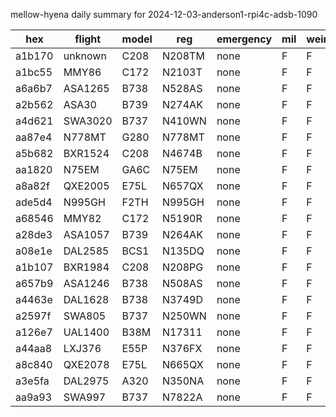 mellow-hyena daily summary for 2024-12-03-anderson1-rpi4c-adsb-1090

|hex|flight|model|reg|emergency|mil|weirdo|
|--|--|--|--|--|--|--|
|a1b170|unknown|C208|N208TM|none|F|F|
|a1bc55|MMY86|C172|N2103T|none|F|F|
|a6a6b7|ASA1265|B738|N528AS|none|F|F|
|a2b562|ASA30|B739|N274AK|none|F|F|
|a4d621|SWA3020|B737|N410WN|none|F|F|
|aa87e4|N778MT|G280|N778MT|none|F|F|
|a5b682|BXR1524|C208|N4674B|none|F|F|
|aa1820|N75EM|GA6C|N75EM|none|F|F|
|a8a82f|QXE2005|E75L|N657QX|none|F|F|
|ade5d4|N995GH|F2TH|N995GH|none|F|F|
|a68546|MMY82|C172|N5190R|none|F|F|
|a28de3|ASA1057|B739|N264AK|none|F|F|
|a08e1e|DAL2585|BCS1|N135DQ|none|F|F|
|a1b107|BXR1984|C208|N208PG|none|F|F|
|a657b9|ASA1246|B738|N508AS|none|F|F|
|a4463e|DAL1628|B738|N3749D|none|F|F|
|a2597f|SWA805|B737|N250WN|none|F|F|
|a126e7|UAL1400|B38M|N17311|none|F|F|
|a44aa8|LXJ376|E55P|N376FX|none|F|F|
|a8c840|QXE2078|E75L|N665QX|none|F|F|
|a3e5fa|DAL2975|A320|N350NA|none|F|F|
|aa9a93|SWA997|B737|N7822A|none|F|F|
